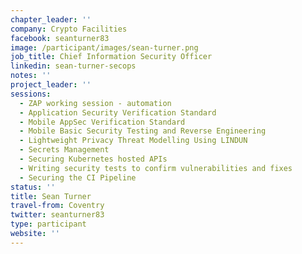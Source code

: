 ```yaml
---
chapter_leader: ''
company: Crypto Facilities
facebook: seanturner83
image: /participant/images/sean-turner.png
job_title: Chief Information Security Officer
linkedin: sean-turner-secops
notes: ''
project_leader: ''
sessions:
  - ZAP working session - automation
  - Application Security Verification Standard
  - Mobile AppSec Verification Standard
  - Mobile Basic Security Testing and Reverse Engineering
  - Lightweight Privacy Threat Modelling Using LINDUN
  - Secrets Management
  - Securing Kubernetes hosted APIs
  - Writing security tests to confirm vulnerabilities and fixes
  - Securing the CI Pipeline
status: ''
title: Sean Turner
travel-from: Coventry
twitter: seanturner83
type: participant
website: ''
---
```


<!-- put more details about participant here -->
